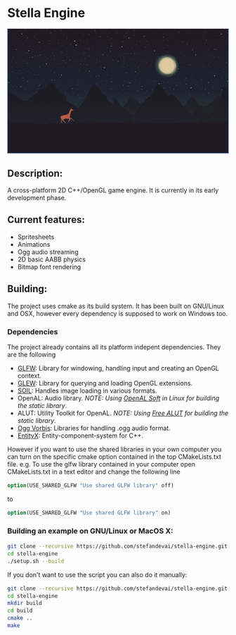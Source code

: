 # Stella Engine

![Stella Engine stellar example](/img/stellar.png)

## Description:

A cross-platform 2D C++/OpenGL game engine. It is currently in its early development phase.

## Current features:

- Spritesheets
- Animations
- Ogg audio streaming
- 2D basic AABB physics
- Bitmap font rendering

## Building:

The project uses cmake as its build system. It has been built on GNU/Linux and OSX, however every dependency is supposed to work on Windows too.

### Dependencies

The project already contains all its platform indepent dependencies. They are the following

- [GLFW](https://github.com/glfw/glfw): Library for windowing, handling input and creating an OpenGL context.
- [GLEW](https://github.com/nigels-com/glew): Library for querying and loading OpenGL extensions.
- [SOIL](https://github.com/kbranigan/Simple-OpenGL-Image-Library): Handles image loading in various formats.
- OpenAL: Audio library. *NOTE: Using [OpenAL Soft](https://github.com/kcat/openal-soft) in Linux for building the static library*.
- ALUT: Utility Toolkit for OpenAL. *NOTE: Using [Free ALUT](https://github.com/vancegroup/freealut) for building the static library*.
- [Ogg Vorbis](): Libraries for handling .ogg audio format.
- [EntityX](https://github.com/alecthomas/entityx): Entity-component-system for C++.

However if you want to use the shared libraries in your own computer you can turn on the specific cmake option contained in the top CMakeLists.txt file.
e.g. To use the glfw library contained in your computer open CMakeLists.txt in a text editor and change the following line

```cmake
option(USE_SHARED_GLFW "Use shared GLFW library" off)
```

to

```cmake
option(USE_SHARED_GLFW "Use shared GLFW library" on)
```
### Building an example on GNU/Linux or MacOS X:

```bash
git clone --recursive https://github.com/stefandevai/stella-engine.git
cd stella-engine
./setup.sh --build
```

If you don't want to use the script you can also do it manually:

```bash
git clone --recursive https://github.com/stefandevai/stella-engine.git
cd stella-engine
mkdir build
cd build
cmake ..
make
```

